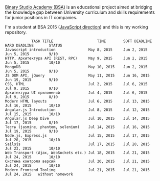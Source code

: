 <a href='http://binary-studio.com/academy/about/'>Binary Studio Academy (BSA)</a> is an educational project aimed at bridging the knowledge gap between University curriculum and skills requirements for junior positions in IT companies.

I'm a student at BSA 2015 (<a href='http://binary-studio.com/academy/about/js/'>JavaScript direction</a>) and this is my working repository. 

                TASK TITLE	                  TIME        SOFT DEADLINE	      HARD DEADLINE	      STATUS
    Javascript introduction               May 8, 2015 	  Jun 2, 2015	        Jun 5, 2015         9/10
    HTTP, Архитектура API (REST, RPC)     May 9, 2015     Jun 2, 2015       	Jun 5, 2015         10/10
    MongoDB	                              May 10, 2015 	  Jun 2, 2015 	      Jun 5, 2015         9/10
    JS DOM API, jQuery	                  May 11, 2015 	  Jun 16, 2015        Jun 19, 2015        9/10
    CSS, HTML                             Jul 2, 2015     Jul 6, 2015         Jul 9, 2015         9/10
    Архитектура UI приложений             Jul 4, 2015     Jul 6, 2015         Jul 9, 2015         8/10
    Modern HTML layouts                   Jul 6, 2015 	  Jul 13, 2015 	      Jul 16, 2015        10/10
    Angular.js Introduction               Jul 8, 2015 	  Jul 12, 2015       	Jul 15, 2015        10/10
    Angular.js Deep Dive                  Jul 10, 2015 	  Jul 14, 2015 	      Jul 17, 2015        8/10
    Тесты (jasmine, phantom, selenium)    Jul 14, 2015    Jul 16, 2015 	      Jul 19, 2015        9/10
    Node.js, Express.js                   Jul 15, 2015	  Jul 17, 2015 	      Jul 20, 2015        10/10
    Sailsjs                               Jul 17, 2015    Jul 20, 2015	      Jul 23, 2015        10/10
    Web Transport (Ajax, WebSockets etc.) Jul 18, 2015    Jul 21, 2015 	      Jul 24, 2015        10/10
    Система контроля версий               Jul 20, 2015    Jul 21, 2015	      Jul 24, 2015        10/10
    Modern Frontend Tooling               Jul 21, 2015    Jul 21, 2015      	Jul 24, 2015   without homework

